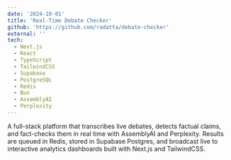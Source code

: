 ```yaml
---
date: '2024-10-01'
title: 'Real-Time Debate Checker'
github: 'https://github.com/radatta/debate-checker'
external: ''
tech:
  - Next.js
  - React
  - TypeScript
  - TailwindCSS
  - Supabase
  - PostgreSQL
  - Redis
  - Bun
  - AssemblyAI
  - Perplexity
---
```


A full-stack platform that transcribes live debates, detects factual claims, and fact-checks them in real time with AssemblyAI and Perplexity. Results are queued in Redis, stored in Supabase Postgres, and broadcast live to interactive analytics dashboards built with Next.js and TailwindCSS.
